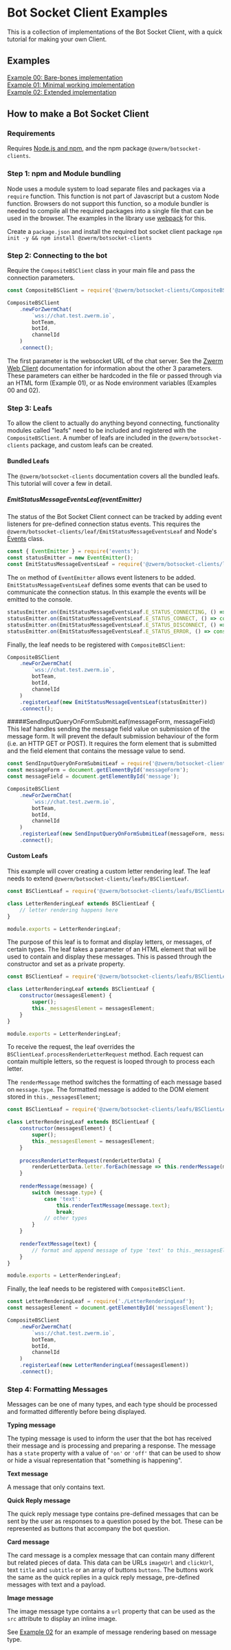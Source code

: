 # Bot Socket Client Examples
This is a collection of implementations of the Bot Socket Client, with a quick tutorial for making your own Client.

## Examples
[Example 00: Bare-bones implementation](./examples/00-bare-bones)  
[Example 01: Minimal working implementation](./examples/01-minimal/)  
[Example 02: Extended implementation](./examples/02-extended/)

## How to make a Bot Socket Client
### Requirements
Requires [Node.js and npm](https://nodejs.org/), and the npm package `@zwerm/botsocket-clients`.
### Step 1: npm and Module bundling
Node uses a module system to load separate files and packages via a `require` function. This function is not part of Javascript but a custom Node function. Browsers do not support this function, so a module bundler is needed to compile all the required packages into a single file that can be used in the browser. The examples in the library use [webpack](https://webpack.js.org/) for this.

Create a `package.json` and install the required bot socket client package `npm init -y && npm install @zwerm/botsocket-clients`
### Step 2: Connecting to the bot
Require the `CompositeBSClient` class in your main file and pass the connection parameters.
```javascript
const CompositeBSClient = require('@zwerm/botsocket-clients/CompositeBSClient');

CompositeBSClient
    .newForZwermChat(
        `wss://chat.test.zwerm.io`,
        botTeam,
        botId,
        channelId
    )
    .connect();
```
The first parameter is the websocket URL of the chat server. See the [Zwerm Web Client](https://prefer.atlassian.net/wiki/spaces/ZWER/pages/183664654/Web+Chat+Widget#WebChatWidget-optionsOptions) documentation for information about the other 3 parameters. These parameters can either be hardcoded in the file or passed through via an HTML form (Example 01), or as Node environment variables (Examples 00 and 02).
### Step 3: Leafs
To allow the client to actually do anything beyond connecting, functionality modules called "leafs" need to be included and registered with the `CompositeBSClient`. A number of leafs are included in the `@zwerm/botsocket-clients` package, and custom leafs can be created.
#### Bundled Leafs
The `@zwerm/botsocket-clients` documentation covers all the bundled leafs. This tutorial will cover a few in detail.
##### EmitStatusMessageEventsLeaf(eventEmitter)
The status of the Bot Socket Client connect can be tracked by adding event listeners for pre-defined connection status events. This requires the `@zwerm/botsocket-clients/leaf/EmitStatusMessageEventsLeaf` and Node's [Events](https://nodejs.org/api/events.html) class.
```javascript
const { EventEmitter } = require('events');
const statusEmitter = new EventEmitter();
const EmitStatusMessageEventsLeaf = require('@zwerm/botsocket-clients/leafs/EmitStatusMessageEventsLeaf');
```
The `on` method of `EventEmitter` allows event listeners to be added. `EmitStatusMessageEventsLeaf` defines some events that can be used to communicate the connection status. In this example the events will be emitted to the console. 
```javascript
statusEmitter.on(EmitStatusMessageEventsLeaf.E_STATUS_CONNECTING, () => console.warn(`connecting...`));
statusEmitter.on(EmitStatusMessageEventsLeaf.E_STATUS_CONNECT, () => console.log('connected'));
statusEmitter.on(EmitStatusMessageEventsLeaf.E_STATUS_DISCONNECT, () => console.warn('disconnected'));
statusEmitter.on(EmitStatusMessageEventsLeaf.E_STATUS_ERROR, () => console.error('unable to connect'));
```
Finally, the leaf needs to be registered with `CompositeBSClient`:
```javascript
CompositeBSClient
    .newForZwermChat(
        `wss://chat.test.zwerm.io`,
        botTeam,
        botId,
        channelId
    )
    .registerLeaf(new EmitStatusMessageEventsLeaf(statusEmitter))
    .connect();
```
#####SendInputQueryOnFormSubmitLeaf(messageForm, messageField)
This leaf handles sending the message field value on submission of the message form. It will prevent the default submission behaviour of the form (i.e. an HTTP GET or POST). It requires the form element that is submitted and the field element that contains the message value to send.
```javascript
const SendInputQueryOnFormSubmitLeaf = require('@zwerm/botsocket-clients/leafs/SendInputQueryOnFormSubmitLeaf');
const messageForm = document.getElementById('messageForm');
const messageField = document.getElementById('message');

CompositeBSClient
    .newForZwermChat(
        `wss://chat.test.zwerm.io`,
        botTeam,
        botId,
        channelId
    )
    .registerLeaf(new SendInputQueryOnFormSubmitLeaf(messageForm, messageField))
    .connect();
```
#### Custom Leafs
This example will cover creating a custom letter rendering leaf. The leaf needs to extend `@zwerm/botsocket-clients/leafs/BSClientLeaf`.
```javascript
const BSClientLeaf = require('@zwerm/botsocket-clients/leafs/BSClientLeaf');

class LetterRenderingLeaf extends BSClientLeaf {
    // letter rendering happens here
}

module.exports = LetterRenderingLeaf;

```
The purpose of this leaf is to format and display letters, or messages, of certain types. The leaf takes a parameter of an HTML element that will be used to contain and display these messages. This is passed through the constructor and set as a private property.
```javascript
const BSClientLeaf = require('@zwerm/botsocket-clients/leafs/BSClientLeaf');

class LetterRenderingLeaf extends BSClientLeaf {
    constructor(messagesElement) {
        super();
        this._messagesElement = messagesElement;
    }
}

module.exports = LetterRenderingLeaf;
```
To receive the request, the leaf overrides the `BSClientLeaf.processRenderLetterRequest` method. Each request can contain multiple letters, so the request is looped through to process each letter.

The `renderMessage` method switches the formatting of each message based on `message.type`. The formatted message is added to the DOM element stored in `this._messagesElement`;
```javascript
const BSClientLeaf = require('@zwerm/botsocket-clients/leafs/BSClientLeaf');

class LetterRenderingLeaf extends BSClientLeaf {
    constructor(messagesElement) {
        super();
        this._messagesElement = messagesElement;
    }
    
    processRenderLetterRequest(renderLetterData) {
        renderLetterData.letter.forEach(message => this.renderMessage(message));
    }
    
    renderMessage(message) {
        switch (message.type) {
            case 'text':
                this.renderTextMessage(message.text);
                break;
            // other types
        }
    }
    
    renderTextMessage(text) {
        // format and append message of type 'text' to this._messagesElement
    }
}

module.exports = LetterRenderingLeaf;
```
Finally, the leaf needs to be registered with `CompositeBSClient`.
```javascript
const LetterRenderingLeaf = require('./LetterRenderingLeaf');
const messagesElement = document.getElementById('messagesElement');

CompositeBSClient
    .newForZwermChat(
        `wss://chat.test.zwerm.io`,
        botTeam,
        botId,
        channelId
    )
    .registerLeaf(new LetterRenderingLeaf(messagesElement))
    .connect();
```
### Step 4: Formatting Messages
Messages can be one of many types, and each type should be processed and formatted differently before being displayed.

**Typing message**

The typing message is used to inform the user that the bot has received their message and is processing and preparing a response. The message has a `state` property with a value of `'on'` or `'off'` that can be used to show or hide a visual representation that "something is happening".

**Text message**

A message that only contains text.

**Quick Reply message**

The quick reply message type contains pre-defined messages that can be sent by the user as responses to a question posed by the bot. These can be represented as buttons that accompany the bot question.

**Card message**

The card message is a complex message that can contain many different but related pieces of data. This data can be URLs `imageUrl` and `clickUrl`, text `title` and `subtitle` or an array of buttons `buttons`. The buttons work the same as the quick replies in a quick reply message, pre-defined messages with text and a payload. 

**Image message**

The image message type contains a `url` property that can be used as the `src` attribute to display an inline image.

See [Example 02](./examples/02-extended/) for an example of message rendering based on message type.
